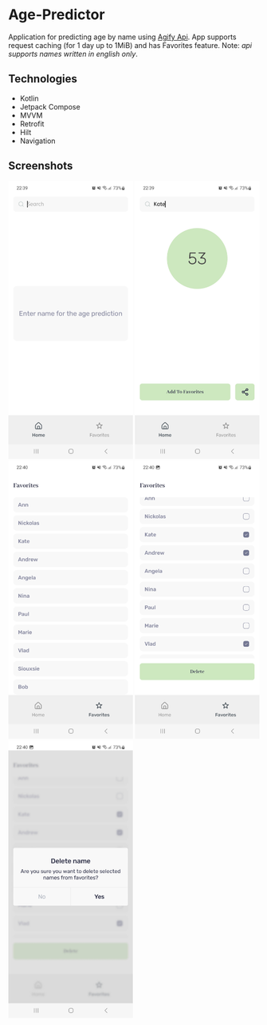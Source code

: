 # Age-Predictor

Application for predicting age by name using [Agify Api](https://api.agify.io/). App supports request caching (for 1 day up to 1MiB) and has Favorites feature. Note: *api supports names written in english only*.

## Technologies
- Kotlin
- Jetpack Compose
- MVVM
- Retrofit
- Hilt
- Navigation

## Screenshots
<div class="row">
  <img src="https://github.com/UnbiasedShelf/Age-Predictor/blob/main/screenshots/Screenshot_20230105_223940_Age%20Predictor.jpg" width=250/>
  <img src="https://github.com/UnbiasedShelf/Age-Predictor/blob/main/screenshots/Screenshot_20230105_223955_Age%20Predictor.jpg" width=250/>
  <img src="https://github.com/UnbiasedShelf/Age-Predictor/blob/main/screenshots/Screenshot_20230105_224005_Age%20Predictor.jpg" width=250/>
  <img src="https://github.com/UnbiasedShelf/Age-Predictor/blob/main/screenshots/Screenshot_20230105_224023_Age%20Predictor.jpg" width=250/>
  <img src="https://github.com/UnbiasedShelf/Age-Predictor/blob/main/screenshots/Screenshot_20230105_224031_Age%20Predictor.jpg" width=250/>
</div>
